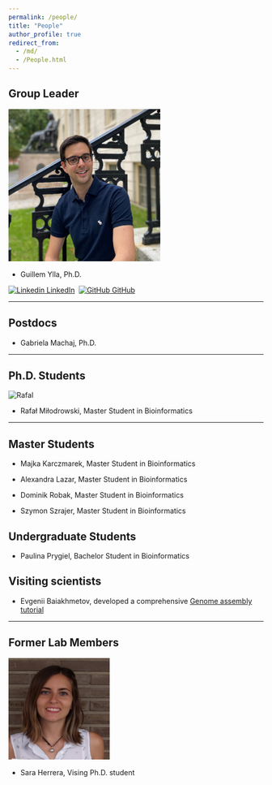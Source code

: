 ```yaml
---
permalink: /people/
title: "People"
author_profile: true
redirect_from: 
  - /md/
  - /People.html
---
```



## Group Leader


<img src="../images/Ylla_Harvard1_squared.jpg" alt="Ylla" width="300" height="300"/>

- Guillem Ylla, Ph.D.


[![Linkedin](https://i.stack.imgur.com/gVE0j.png) LinkedIn](https://www.linkedin.com/in/gylla)&nbsp;
[![GitHub](https://i.stack.imgur.com/tskMh.png) GitHub](https://github.com/guillemylla)

---

## Postdocs

- Gabriela Machaj, Ph.D.

---

## Ph.D. Students

<img src="../images/Rafal_M_squared.png" alt="Rafal" width="200" height="200"/>

- Rafał Miłodrowski, Master Student in Bioinformatics


---

## Master Students

- Majka Karczmarek, Master Student in Bioinformatics

- Alexandra Lazar, Master Student in Bioinformatics

- Dominik Robak, Master Student in Bioinformatics

- Szymon Szrajer, Master Student in Bioinformatics

## Undergraduate Students

- Paulina Prygiel, Bachelor Student in Bioinformatics

## Visiting scientists

* Evgenii Baiakhmetov, developed a comprehensive [Genome assembly tutorial ]( https://niwdoog.github.io/Genome_Assembly_Long_Reads_Hi-C/#[V]_Quality_assessment__visualisation)


---


## Former Lab Members


<img src="../images/sara_squared.jpg" alt="Sara" width="200" height="200"/>

- Sara Herrera, Vising Ph.D. student

